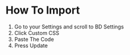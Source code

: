 # How To Import
1. Go to your Settings and scroll to BD Settings
2. Click Custom CSS
3. Paste The Code
4. Press Update
